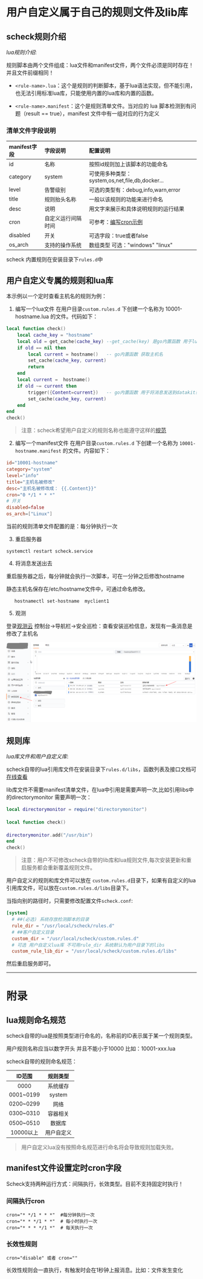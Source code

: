 # 用户自定义属于自己的规则文件及lib库

## scheck规则介绍
*lua规则介绍*:

规则脚本由两个文件组成：lua文件和manifest文件，两个文件必须是同时存在！并且文件前缀相同！

- `<rule-name>.lua`：这个是规则的判断脚本，基于lua语法实现，但不能引用，也无法引用标准lua库，只能使用内置的lua库和内置的函数。

- `<rule-name>.manifest`：这个是规则清单文件。当对应的 lua 脚本检测到有问题（result == true），manifest 文件中有一组对应的行为定义

### 清单文件字段说明

| manifest字段 | 字段说明 | 配置说明 |
| :--- | :---- | :---- |
| id | 名称 | 按照id规则加上该脚本的功能命名 |
| category | system | 可使用多种类型：system,os,net,file,db,docker... |
| level | 告警级别 | 可选的类型有：debug,info,warn,error |
| title | 规则抬头名称 | 一般以该规则的功能来进行命名 |
| desc | 说明 | 用文字来展示和具体说明规则的运行结果 |
| cron | 自定义运行间隔时间 | 可参考：[编写cron示例](#编写cron) |
| disabled | 开关 | 可选字段：true或者false |
| os_arch | 支持的操作系统 | 数组类型 可选："windows" "linux" |


 scheck 内置规则在安装目录下`rules.d`中

## 用户自定义专属的规则和lua库
本示例以一个定时查看主机名的规则为例：
1. 编写一个lua文件
在用户目录`custom.rules.d` 下创建一个名称为 10001-hostname.lua 的文件。代码如下：
``` lua
local function check()
    local cache_key = "hostname"
    local old = get_cache(cache_key) --get_cache(key) 是go内置函数 用于lua脚本缓存，搭配set_cache(cache_key, current)使用
    if old == nil then
        local current = hostname()   -- go内置函数 获取主机名
        set_cache(cache_key, current)
        return
    end
    local current =  hostname()
    if old ~= current then
        trigger({Content=current})   -- go内置函数 用于将消息发送到datakit或者本机日志中
        set_cache(cache_key, current)
    end
end
check()
```

> 注意：scheck希望用户自定义的规则名称也能遵守这样的[规范](#lua规则命名规范)

2. 编写一个manifest文件
在用户目录`custom.rules.d` 下创建一个名称为 `10001-hostname.manifest` 的文件。内容如下：

``` toml
id="10001-hostname"
category="system"
level="info"
title="主机名被修改"
desc="主机名被修改成： {{.Content}}"
cron="0 */1 * * *"
# 开关
disabled=false
os_arch=["Linux"]

```

当前的规则清单文件配置的是：每分钟执行一次


3. 重启服务器

```shell
systemctl restart scheck.service
```

4. 将消息发送出去

重启服务器之后，每分钟就会执行一次脚本，可在一分钟之后修改hostname

静态主机名保存在/etc/hostname文件中，可通过命名修改。

``` shell
   hostnamectl set-hostname  myclient1
```

5. 观测

登录[观测云](https://www.guance.com) 控制台->导航栏->安全巡检：查看安装巡检信息，发现有一条消息是修改了主机名

   ![image](image-hostname.png)


## 规则库
*lua库文件和用户自定义库*:

scheck自带的lua引用库文件在安装目录下`rules.d/libs`，函数列表及接口文档可[在线查看](funcs)

lib库文件不需要manifest清单文件，在lua中引用是需要声明一次,比如引用libs中的directorymonitor 需要声明一次：

```lua
local directorymonitor = require("directorymonitor")

local function check()

directorymonitor.add("/usr/bin")
end
check()
```

> 注意：用户不可修改scheck自带的lib库和lua规则文件,每次安装更新和重启服务都会重新覆盖规则文件。


用户自定义的规则和库文件可以放在 `custom.rules.d`目录下，如果有自定义的lua引用库文件，可以放在`custom.rules.d/libs`目录下。

当指向别的路径时，只需要修改配置文件`scheck.conf`:

``` toml
[system]
  # ##(必选) 系统存放检测脚本的目录
  rule_dir = "/usr/local/scheck/rules.d"
  # ##客户自定义目录
  custom_dir = "/usr/local/scheck/custom.rules.d"
  # 可选 用户自定义lua库 不可用rule_dir 系统默认为用户目录下的libs
  custom_rule_lib_dir = "/usr/local/scheck/custom.rules.d/libs"
```
然后重启服务即可。

-------------------
# 附录

## lua规则命名规范

scheck自带的lua是按照类型进行命名的，名称前的ID表示属于某一个规则类型。

用户规则名称应当以数字开头 并且不能小于10000 比如：10001-xxx.lua

scheck自带的规则命名规范：

| ID范围 | 规则类型 |
| :---: | :----: |
| 0000 | 系统缓存 |
| 0001~0199 | system |
| 0200~0299 | 网络 |
| 0300~0310 | 容器相关 |
| 0500~0510 | 数据库 |
| 10000以上 | 用户自定义 |

> 用户自定义lua没有按照命名规范进行命名将会导致规则加载失败。

## manifest文件设置定时cron字段
Scheck支持两种运行方式：间隔执行，长效类型。目前不支持固定时执行！

### 间隔执行cron
```shell
cron="* */1 * * *"  #每分钟执行一次
cron="* * */1 * *"  # 每小时执行一次
cron="* * * */1 *"  # 每天执行一次
```
### 长效性规则

```shell
cron="disable" 或者 cron=""  
```

长效性规则会一直执行，有触发时会在1秒钟上报消息。比如：文件发生变化